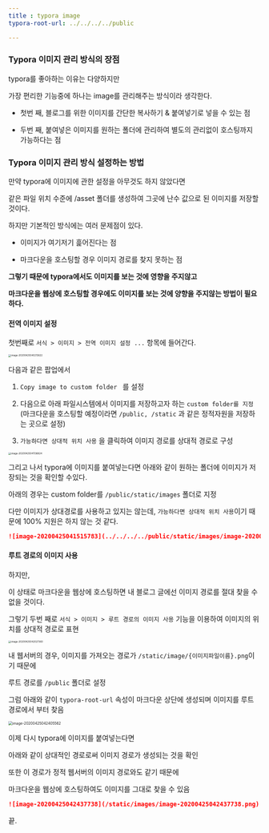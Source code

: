 ```yaml
---
title : typora image
typora-root-url: ../../../../public

---
```




### Typora 이미지 관리 방식의 장점



typora를 좋아하는 이유는 다양하지만 

가장 편리한 기능중에 하나는 image를 관리해주는 방식이라 생각한다.



- 첫번 째, 블로그를 위한 이미지를 간단한 복사하기 & 붙여넣기로 넣을 수 있는 점

- 두번 째, 붙여넣은 이미지를 원하는 폴더에 관리하여 별도의 관리없이 호스팅까지 가능하다는 점



### Typora 이미지 관리 방식 설정하는 방법



만약 typora에 이미지에 관한 설정을 아무것도 하지 않았다면

같은 파일 위치 수준에 /asset 폴더를 생성하여 그곳에 난수 값으로 된 이미지를 저장할 것이다.



하지만 기본적인 방식에는 여러 문제점이 있다.

- 이미지가 여기저기 흝어진다는 점

- 마크다운을 호스팅할 경우 이미지 경로를 찾지 못하는 점





**그렇기 때문에 typora에서도 이미지를 보는 것에 영향을 주지않고**

**마크다운을 웹상에 호스팅할 경우에도 이미지를 보는 것에 양향을 주지않는 방법이 필요하다.**





#### 전역 이미지 설정



첫번째로 `서식 > 이미지 > 전역 이미지 설정 ...` 항목에 들어간다.

<img src="/static/images/image-20200425040213622.png" alt="image-20200425040213622" style="zoom: 33%;" />





다음과 같은 팝업에서 

1. `Copy image to custom folder ` 를 설정

2. 다음으로 아래 파일시스템에서 이미지를 저장하고자 하는 `custom folder를 지정`
   (마크다운을 호스팅할 예정이라면 `/public, /static` 과 같은 정적자원을 저장하는 곳으로 설정)
3. `가능하다면 상대적 위치 사용` 을 클릭하여 이미지 경로를 상대적 경로로 구성

<img src="/static/images/image-20200425041136824.png" alt="image-20200425041136824" style="zoom: 33%;" />





그리고 나서 typora에 이미지를 붙여넣는다면 아래와 같이 원하는 폴더에 이미지가 저장되는 것을 확인할 수있다.

아래의 경우는 custom folder를 `/public/static/images` 폴더로 지정

다만 이미지가 상대경로를 사용하고 있지는 않는데,  `가능하다면 상대적 위치 사용`이기 때문에 100% 지원은 하지 않는 것 같다.

```markdown
![image-20200425041515783](../../../../public/static/images/image-20200425041515783.png)
```





#### 루트 경로의 이미지 사용



하지만,

이 상태로 마크다운을 웹상에 호스팅하면 내 블로그 글에선 이미지 경로를 절대 찾을 수 없을 것이다.

그렇기 두번 째로 `서식 > 이미지 > 루트 경로의 이미지 사용` 기능을 이용하여 이미지의 위치를 상대적 경로로 표현

<img src="/static/images/image-20200425042027360.png" alt="image-20200425042027360" style="zoom:33%;" />





내 웹서버의 경우, 이미지를 가져오는 경로가 `/static/image/{이미지파일이름}.png`이기 때문에

루트 경로를 `/public` 폴더로 설정

그럼 아래와 같이 `typora-root-url` 속성이 마크다운 상단에 생성되며 이미지를 루트 경로에서 부터 찾음

<img src="/static/images/image-20200425042405562.png" alt="image-20200425042405562" style="zoom:50%;" />





이제 다시 typora에 이미지를 붙여넣는다면 

아래와 같이 상대적인 경로로써 이미지 경로가 생성되는 것을 확인

또한 이 경로가 정적 웹서버의 이미지 경로와도 같기 때문에 

마크다운을 웹상에 호스팅하여도 이미지를 그대로 찾을 수 있음

```markdown
![image-20200425042437738](/static/images/image-20200425042437738.png)
```



끝.